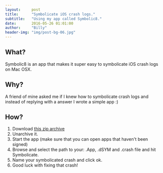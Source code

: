 ```yaml
---
layout:     post
title:      "Symbolicate iOS crash logs."
subtitle:   "Using my app called Symbolic8."
date:       2016-05-26 01:01:00
author:     "Billy"
header-img: "img/post-bg-06.jpg"
---
```

## What?
Symbolic8 is an app that makes it super easy to symbolicate iOS crash logs on Mac OSX.

## Why?
A friend of mine asked me if I knew how to symbolicate crash logs and instead of replying with a answer I wrote a simple app :)

## How?

1. Download [this zip archive](https://github.com/billyohgren/billyohgren.github.io/blob/master/files/symbolic8/Symbolic8-alpha.zip?raw=true)
2. Unarchive it.
3. Start the app (make sure that you can open apps that haven't been signed)
4. Browse and select the path to your: .App, .dSYM and .crash file and hit Symbolicate.
5. Name your symbolicated crash and click ok.
6. Good luck with fixing that crash!

